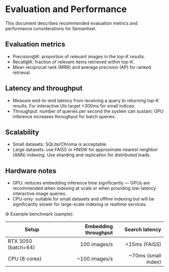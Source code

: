 # Evaluation and Performance

This document describes recommended evaluation metrics and performance considerations for Semantixel.

## Evaluation metrics

- Precision@K: proportion of relevant images in the top-K results.
- Recall@K: fraction of relevant items retrieved within top-K.
- Mean reciprocal rank (MRR) and average precision (AP) for ranked retrieval.

## Latency and throughput

- Measure end-to-end latency from receiving a query to returning top-K results. For interactive UIs target <300ms for small indices.
- Throughput: number of queries per second the system can sustain; GPU inference increases throughput for batch queries.

## Scalability

- Small datasets: SQLite/Chroma is acceptable.
- Large datasets: use FAISS or HNSW for approximate nearest neighbor (ANN) indexing. Use sharding and replication for distributed loads.

## Hardware notes

- GPU: reduces embedding inference time significantly — GPUs are recommended when indexing at scale or when providing low-latency interactive image queries.
- CPU-only: suitable for small datasets and offline indexing but will be significantly slower for large-scale indexing or realtime services.

⚙️ Example benchmark (sample):

| Setup | Embedding throughput | Search latency |
|---|---:|---:|
| RTX 3050 (batch=64) | 100 images/s | <15ms (FAISS) |
| CPU (8 cores) | ~100 images/s | ~70ms (small index) |
